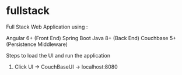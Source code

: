 # fullstack

Full Stack Web Application using :

Angular 6+ (Front End) 
Spring Boot Java 8+ (Back End)
Couchbase 5+ (Persistence Middleware)

Steps to load the UI and run the application
1. Click UI -> CouchBaseUI -> localhost:8080